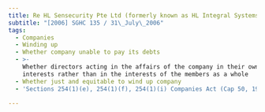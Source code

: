 ```yaml
---
title: Re HL Sensecurity Pte Ltd (formerly known as HL Integral Systems Pte Ltd)
subtitle: "[2006] SGHC 135 / 31\_July\_2006"
tags:
  - Companies
  - Winding up
  - Whether company unable to pay its debts
  - >-
    Whether directors acting in the affairs of the company in their own
    interests rather than in the interests of the members as a whole
  - Whether just and equitable to wind up company
  - 'Sections 254(1)(e), 254(1)(f), 254(1)(i) Companies Act (Cap 50, 1994 Rev Ed)'

---
```


